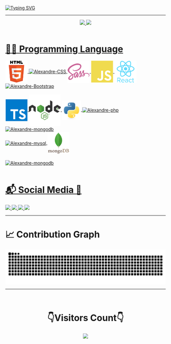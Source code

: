 
<link rel="stylesheet" href="https://cdn.jsdelivr.net/gh/devicons/devicon@v2.14.0/devicon.min.css">

[![Typing SVG](https://readme-typing-svg.herokuapp.com/?color=A9A9A9&size=35&center=true&vCenter=true&width=1000&lines=HELLO,+My+name+is+Alexandre+Novaes;I'm+24+years+old;I'm+from+Brazil;Graduated+Systems+Analysis+and+Development+;Be+Welcome!+:%29)](https://git.io/typing-svg)

<hr/>

<div align="center">
  <a href="https://github.com/alexandr30novaes">
  <img height="180em" src="https://github-readme-stats.vercel.app/api?username=alexandremediq&show_icons=true&theme=dark&include_all_commits=true&count_private=true"/>
  <img height="180em" src="https://github-readme-stats.vercel.app/api/top-langs/?username=alexandremediq&layout=compact&langs_count=7&theme=dark"/>
</div>
  
<div style="display: inline_block"><br>
  <h1> 👨‍💻 Programming Language </h1>
  <img align="center" alt="Alexandre-HTML" height="70" width="70" src="https://github.com/devicons/devicon/blob/master/icons/html5/html5-original-wordmark.svg">
  <img align="center" alt="Alexandre-CSS" height="70" width="70" src="https://cdn.jsdelivr.net/gh/devicons/devicon/icons/css3/css3-original-wordmark.svg">
  <img align="center" alt="Alexandre-SASS" height="70" width="70" src="https://github.com/devicons/devicon/blob/master/icons/sass/sass-original.svg">
  <img align="center" alt="Alexandre-Js" height="70" width="70"  src="https://raw.githubusercontent.com/devicons/devicon/master/icons/javascript/javascript-plain.svg">
  <img align="center" alt="Alexandre-React" height="70" width="70"  src="https://github.com/devicons/devicon/blob/master/icons/react/react-original-wordmark.svg">
  <img align="center" alt="Alexandre-Bootstrap" height="65" width="70" src="https://cdn.jsdelivr.net/gh/devicons/devicon/icons/bootstrap/bootstrap-original-wordmark.svg" />
  <br></br>
  
  <img align="center" alt="Alexandre-Ts" height="70" width="70" src="https://raw.githubusercontent.com/devicons/devicon/master/icons/typescript/typescript-plain.svg">
  <img align="center" alt="Alexandre-Nodejs" height="100" width="100" src="https://github.com/devicons/devicon/blob/master/icons/nodejs/nodejs-original-wordmark.svg">
  <img align="center" alt="Alexandre-Python" height="60" width="60" src="https://raw.githubusercontent.com/devicons/devicon/master/icons/python/python-original.svg">
  <img align="center" alt="Alexandre-php" height="70 width="70 src="https://cdn.jsdelivr.net/gh/devicons/devicon/icons/php/php-original.svg" />
  <img align="center" alt="Alexandre-mongodb" height="70" width="60" src= "https://cdn.jsdelivr.net/gh/devicons/devicon/icons/flutter/flutter-original.svg"
  <br></br>
  <img align="center" alt="Alexandre-mysql" height="70" width="70" src="https://cdn.jsdelivr.net/gh/devicons/devicon/icons/mysql/mysql-original-wordmark.svg" />
  <img align="center" alt="Alexandre-mongodb" height="70" width="70" src= "https://github.com/devicons/devicon/blob/master/icons/mongodb/mongodb-original-wordmark.svg" />
  <br></br>
  <img align="center" alt="Alexandre-mongodb" height="90" width="90" src= "https://cdn.jsdelivr.net/gh/devicons/devicon/icons/git/git-plain-wordmark.svg" />
  <br></br>
   <h1> 📬 Social Media 📍</h1>

   <a href = "mailto:ale.oliveira00@gmail.com"><img src="https://img.shields.io/badge/-Gmail-%23333?style=for-the-badge&logo=gmail&logoColor=white" target="_blank">
   </a>
   <a href="https://www.linkedin.com/in/alexandre-novaes-09b454213"><img src="https://img.shields.io/badge/LinkedIn-0077B5?style=for-the-badge&logo=linkedin&logoColor=white" target="_blank">
   </a>
   <a href="https://wa.me/5511994917685?text=Ol%C3%A1+Alexandre%21"><img src="https://img.shields.io/badge/WhatsApp-25D366?style=for-the-badge&logo=whatsapp&logoColor=white" target="_blank">
   </a>
   <a href="https://www.instagram.com/aleee_novaes/"><img src="https://img.shields.io/badge/Instagram-E4405F?style=for-the-badge&logo=instagram&logoColor=white" target="_blank"> 
   </a>
   
   <a href="https://img.shields.io/badge/PHP-777BB4?style=for-the-badge&logo=php&logoColor=white"></a>
  
 <hr/>
  
<h1>📈 Contribution Graph</h1>
                                                  

 <picture align="center">
  <source media="(prefers-color-scheme: dark)" srcset="https://raw.githubusercontent.com/AlexandreMediq/alexandremediq/output/github-contribution-grid-snake-dark.svg">
  <source media="(prefers-color-scheme: light)" srcset="https://raw.githubusercontent.com/AlexandreMediq/alexandremediq/output/github-contribution-grid-snake-dark.svg">
  <img align="center" alt="github contribution grid snake animation" src="https://raw.githubusercontent.com/alexandremediq/alexandremediq/output/github-contribution-grid-snake.svg">
</picture>
 

<hr/>

<div align="center">
  <br><p align="centre"><b><h1>👇Visitors Count👇</h1></b></p>  
<p align="center"><img align="center" src="https://profile-counter.glitch.me/{alexandremediq}/count.svg" /></p> 
<br>
</div>
 
